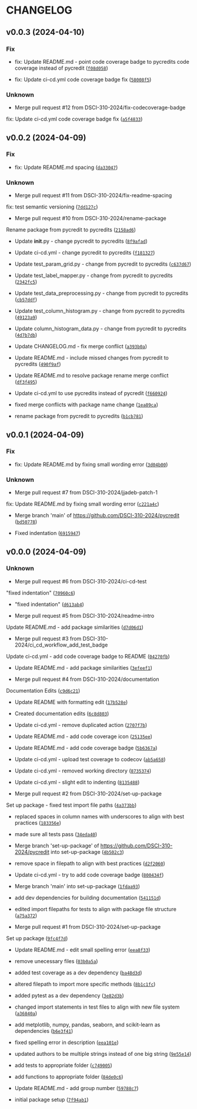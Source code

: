 # CHANGELOG



## v0.0.3 (2024-04-10)

### Fix

* fix: Update README.md - point code coverage badge to pycredits code coverage instead of pycredit ([`f08d058`](https://github.com/DSCI-310-2024/pycredits/commit/f08d0584b6ec387f9f3c3591f2ea3f3e0961c0a9))

* fix: Update ci-cd.yml code coverage badge fix ([`58008f5`](https://github.com/DSCI-310-2024/pycredits/commit/58008f53b1c80f69806b620fe9d4d2dc371f7d9a))

### Unknown

* Merge pull request #12 from DSCI-310-2024/fix-codecoverage-badge

fix: Update ci-cd.yml code coverage badge fix ([`a5f4833`](https://github.com/DSCI-310-2024/pycredits/commit/a5f48330b7d7c7ff8efff4772cc2fd1e3885e65f))


## v0.0.2 (2024-04-09)

### Fix

* fix: Update README.md spacing ([`da33047`](https://github.com/DSCI-310-2024/pycredits/commit/da33047414b429d8a0e30ec0a1245787117b34f0))

### Unknown

* Merge pull request #11 from DSCI-310-2024/fix-readme-spacing

fix: test semantic versioning ([`7dd127c`](https://github.com/DSCI-310-2024/pycredits/commit/7dd127c1554741056d5ac0021f5823bd34322105))

* Merge pull request #10 from DSCI-310-2024/rename-package

Rename package from pycredit to pycredits ([`2158ad6`](https://github.com/DSCI-310-2024/pycredits/commit/2158ad6e52bc9ef97d78b8f449fe6cdb3769620c))

* Update __init__.py - change pycredit to pycredits ([`8f9afad`](https://github.com/DSCI-310-2024/pycredits/commit/8f9afad6b45ada37eaf1482b08f9810299666d6b))

* Update ci-cd.yml - change pycredit to pycredits ([`f181327`](https://github.com/DSCI-310-2024/pycredits/commit/f181327e0c2d69d37fa84ce5a47dfa7a27b74772))

* Update test_param_grid.py - change from pycredit to pycredits ([`c637d67`](https://github.com/DSCI-310-2024/pycredits/commit/c637d67d0746026006dcccb8b550a99ca2978aaa))

* Update test_label_mapper.py - change from pycredit to pycredits ([`2342fc5`](https://github.com/DSCI-310-2024/pycredits/commit/2342fc5d09da8a360517f5c6f9c17181b1e6999b))

* Update test_data_preprocessing.py - change from pycredit to pycredits ([`cb57ddf`](https://github.com/DSCI-310-2024/pycredits/commit/cb57ddfd9133f846b2fca6d244cd06d00c45ee8c))

* Update test_column_histogram.py - change from pycredit to pycredits ([`49123a9`](https://github.com/DSCI-310-2024/pycredits/commit/49123a9d4e2613836d6f8713686206c5070b034a))

* Update column_histogram_data.py - change from pycredit to pycredits ([`4d7b7db`](https://github.com/DSCI-310-2024/pycredits/commit/4d7b7dbc7f8adbb56a7b873d5b8696b55a818ae8))

* Update CHANGELOG.md - fix merge conflict ([`a393b0a`](https://github.com/DSCI-310-2024/pycredits/commit/a393b0af13c922d54d361e68f12ace24db75f31b))

* Update README.md - include missed changes from pycredit to pycredits ([`490f9af`](https://github.com/DSCI-310-2024/pycredits/commit/490f9af646307930e3fbe0731067130f0f6d886e))

* Update README.md to resolve package rename merge conflict ([`df3f495`](https://github.com/DSCI-310-2024/pycredits/commit/df3f4953c3657d1549ea30e38e85fb4358f7e29f))

* Update ci-cd.yml to use pycredits instead of pycredit ([`f660924`](https://github.com/DSCI-310-2024/pycredits/commit/f6609246bad75fcb0d16f767010ab1a29e186646))

* fixed merge conflicts with package name change ([`1ea89ca`](https://github.com/DSCI-310-2024/pycredits/commit/1ea89caefd1c3455518b69117707514498c17612))

* rename package from pycredit to pycredits ([`b1cb781`](https://github.com/DSCI-310-2024/pycredits/commit/b1cb781da2a1ca8d9007496d9bfc35fcaca2d367))


## v0.0.1 (2024-04-09)

### Fix

* fix: Update README.md by fixing small wording error ([`3d04b00`](https://github.com/DSCI-310-2024/pycredits/commit/3d04b003afe7a555eb4029b775b005f8d3b04a30))

### Unknown

* Merge pull request #7 from DSCI-310-2024/jjadeb-patch-1

fix: Update README.md by fixing small wording error ([`c221a4c`](https://github.com/DSCI-310-2024/pycredits/commit/c221a4c4a7ec915f79e6a3a8a8b5496a1a01bad9))

* Merge branch &#39;main&#39; of https://github.com/DSCI-310-2024/pycredit ([`bd50778`](https://github.com/DSCI-310-2024/pycredits/commit/bd50778bc14baf16d82439cd8de27f22d230f357))

* Fixed indentation ([`6915947`](https://github.com/DSCI-310-2024/pycredits/commit/691594791eb7131d09e10def2e21e5db8d48e3b1))


## v0.0.0 (2024-04-09)

### Unknown

* Merge pull request #6 from DSCI-310-2024/ci-cd-test

&#34;fixed indentation&#34; ([`70960c6`](https://github.com/DSCI-310-2024/pycredits/commit/70960c6cd887c3fe50c38ea929496389503054f2))

* &#34;fixed indentation&#34; ([`d613ab4`](https://github.com/DSCI-310-2024/pycredits/commit/d613ab4dde31fb2e8cd8d6a9964cbb7efa20dc69))

* Merge pull request #5 from DSCI-310-2024/readme-intro

Update README.md - add package similarities ([`d7d06d1`](https://github.com/DSCI-310-2024/pycredits/commit/d7d06d1ab05f7edff19e072589a1e27f748dacf9))

* Merge pull request #3 from DSCI-310-2024/ci_cd_workflow_add_test_badge

Update ci-cd.yml - add code coverage badge to README ([`04270fb`](https://github.com/DSCI-310-2024/pycredits/commit/04270fb0692c6269a13ecf10eda1e77cfeb4310f))

* Update README.md - add package similarities ([`3efeef1`](https://github.com/DSCI-310-2024/pycredits/commit/3efeef121616f34a41000e5ec2e96cc0c1fd83d6))

* Merge pull request #4 from DSCI-310-2024/documentation

Documentation Edits ([`c9d6c21`](https://github.com/DSCI-310-2024/pycredits/commit/c9d6c2147a7d7f5419196c28b63dd0278dad1817))

* Update README with formatting edit ([`17b528e`](https://github.com/DSCI-310-2024/pycredits/commit/17b528ee37a6c1bd6899908ff15b939946fbe1b0))

* Created documentation edits ([`6c8d803`](https://github.com/DSCI-310-2024/pycredits/commit/6c8d803bb63ca87b5f795a1541a04b37a09a918b))

* Update ci-cd.yml - remove duplicated action ([`2707f7b`](https://github.com/DSCI-310-2024/pycredits/commit/2707f7b42cb9964263a06f52f12b743707cd22a9))

* Update README.md - add code coverage icon ([`25135ee`](https://github.com/DSCI-310-2024/pycredits/commit/25135ee8b7bf4a068f4c4b52343fa0cd6d1916bc))

* Update README.md - add code coverage badge ([`5b6367a`](https://github.com/DSCI-310-2024/pycredits/commit/5b6367a3807a2142f5ca34026f82abecc5182afd))

* Update ci-cd.yml - upload test coverage to codecov ([`ab5a658`](https://github.com/DSCI-310-2024/pycredits/commit/ab5a6585f554b14949ea725167dad48b3303dfd4))

* Update ci-cd.yml - removed working directory ([`8735374`](https://github.com/DSCI-310-2024/pycredits/commit/8735374022da0eb993257d08e9a5d65e00af5bd1))

* Update ci-cd.yml - slight edit to indenting ([`8135488`](https://github.com/DSCI-310-2024/pycredits/commit/81354885dc88e6919365c0815b1c4d1d1d2accb6))

* Merge pull request #2 from DSCI-310-2024/set-up-package

Set up package - fixed test import file paths ([`4a373bb`](https://github.com/DSCI-310-2024/pycredits/commit/4a373bb82ae565d67df63e34073de1379b2fde7f))

* replaced spaces in column names with underscores to align with best practices ([`183356e`](https://github.com/DSCI-310-2024/pycredits/commit/183356ea584bf3378056459b406d963f02f09e35))

* made sure all tests pass ([`34eda40`](https://github.com/DSCI-310-2024/pycredits/commit/34eda4061f84978e2867042bebc95b58f41e8f86))

* Merge branch &#39;set-up-package&#39; of https://github.com/DSCI-310-2024/pycredit into set-up-package ([`4b502c3`](https://github.com/DSCI-310-2024/pycredits/commit/4b502c3f640cc18f9258d6f6295b6c7797099d2f))

* remove space in filepath to align with best practices ([`d2f2060`](https://github.com/DSCI-310-2024/pycredits/commit/d2f206069b68a1df7522a8e49e8daa199d911409))

* Update ci-cd.yml - try to add code coverage badge ([`800434f`](https://github.com/DSCI-310-2024/pycredits/commit/800434f90d2bf23732b529c7d92347cc21b4f6c7))

* Merge branch &#39;main&#39; into set-up-package ([`1fdaa93`](https://github.com/DSCI-310-2024/pycredits/commit/1fdaa93aa02bc9ff354cb97f58abae23849d0a90))

* add dev dependencies for building documentation ([`541151d`](https://github.com/DSCI-310-2024/pycredits/commit/541151d8f53e84db8abe6570824e1e4d9cf10896))

* edited import filepaths for tests to align with package file structure ([`a75a372`](https://github.com/DSCI-310-2024/pycredits/commit/a75a3720e69ac7b4eec7d144bc19b32f915c15c6))

* Merge pull request #1 from DSCI-310-2024/set-up-package

Set up package ([`9fc4f7d`](https://github.com/DSCI-310-2024/pycredits/commit/9fc4f7dfdbf26eff5acb90ae5b40b667c73563b6))

* Update README.md - edit small spelling error ([`eea8f33`](https://github.com/DSCI-310-2024/pycredits/commit/eea8f3392f99f9242ff3b2438cd4083ee65d7aef))

* remove unecessary files ([`03b0a5a`](https://github.com/DSCI-310-2024/pycredits/commit/03b0a5a6afca22cad2b647136df53c35e4f67bbb))

* added test coverage as a dev dependency ([`ba48d3d`](https://github.com/DSCI-310-2024/pycredits/commit/ba48d3dcb65434a3e0aa5e1b5d21f57c192eea8d))

* altered filepath to import more specific methods ([`8b1c1fc`](https://github.com/DSCI-310-2024/pycredits/commit/8b1c1fc04d372042a5e1e64d351b0f404f87eb29))

* added pytest as a dev dependency ([`3e82d3b`](https://github.com/DSCI-310-2024/pycredits/commit/3e82d3b34d9b5fda3fab77e836a387a6b174ce61))

* changed import statements in test files to align with new file system ([`a36840a`](https://github.com/DSCI-310-2024/pycredits/commit/a36840a62ae804985a8d487f3e9d6e079de275d4))

* add metplotlib, numpy, pandas, seaborn, and scikit-learn as dependencies ([`b6e3f41`](https://github.com/DSCI-310-2024/pycredits/commit/b6e3f4173b6e7ce8bbf17e78b74d3491723b0bf5))

* fixed spelling error in description ([`eea101e`](https://github.com/DSCI-310-2024/pycredits/commit/eea101ea3d0cc1e2078d1ecc14e1bfb654cd78cc))

* updated authors to be multiple strings instead of one big string ([`9e55e14`](https://github.com/DSCI-310-2024/pycredits/commit/9e55e14a13813928a7cbc3a9a87c4ace0ce8911a))

* add tests to appropriate folder ([`c749005`](https://github.com/DSCI-310-2024/pycredits/commit/c7490059f8f8c4ebfdacad4e1007e505004478b8))

* add functions to appropriate folder ([`84de0c6`](https://github.com/DSCI-310-2024/pycredits/commit/84de0c608d07ffaefa382f19b75287e8b720c05d))

* Update README.md - add group number ([`59788c7`](https://github.com/DSCI-310-2024/pycredits/commit/59788c77e36b297a2cef6786933c0b567c06f076))

* initial package setup ([`7f94ab1`](https://github.com/DSCI-310-2024/pycredits/commit/7f94ab122104cb5705547dcf33d0398866299dcd))

